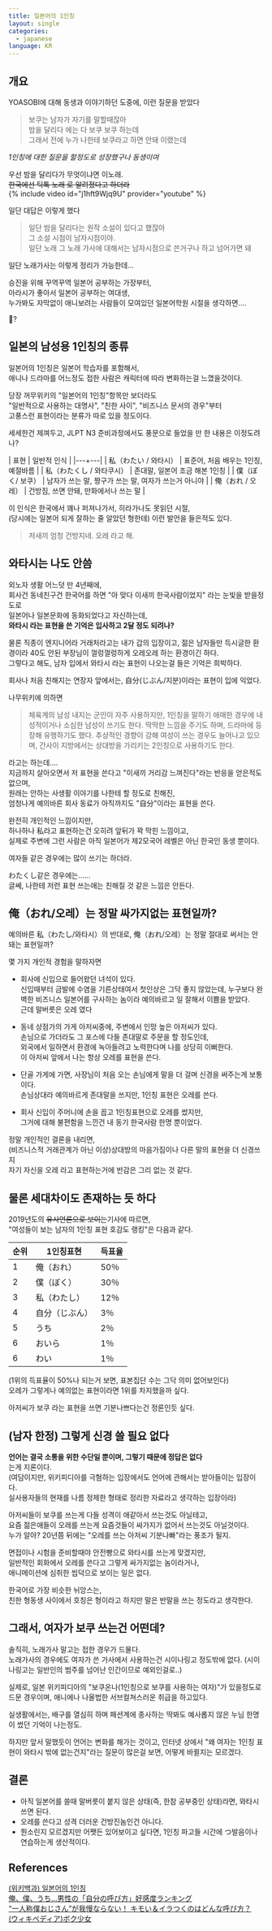```yaml
---
title: 일본어의 1인칭
layout: single
categories:
  - japanese
language: KR
---
```


## 개요

YOASOBI에 대해 동생과 이야기하던 도중에,
이런 질문을 받았다

> 보쿠는 남자가 자기를 말할때잖아  
> 밤을 달리다 에는 다 보쿠 보쿠 하는데  
> 그래서 전에 누가 나한테 보쿠라고 하면 안돼 이랬는데

*1인칭에 대한 질문을 할정도로 성장했구나 동생이여*  

우선 밤을 달리다가 무엇이냐면 이노래.  
~~한국에선 틱톡 노래 로 알려졌다고 하더라~~  
{% include video id="j1hft9Wjq9U" provider="youtube" %}

일단 대답은 이렇게 했다

> 일단 밤을 달리다는 원작 소설이 있다고 했잖아  
> 그 소설 시점이 남자시점이야.  
> 일단 노래 그 노래 가사에 대해서는 남자시점으로 쓴거구나 하고 넘어가면 돼

일단 노래가사는 이렇게 정리가 가능한데...


승진을 위해 꾸역꾸역 일본어 공부하는 가장부터,  
아라시가 좋아서 일본어 공부하는 여대생,  
누가봐도 자막없이 애니보려는 사람들이 모여있던 일본어학원 시절을 생각하면....

🤨?


## 일본의 남성용 1인칭의 종류

일본어의 1인칭은 일본어 학습자를 포함해서,  
애니나 드라마를 어느정도 접한 사람은 캐릭터에 따라 변화하는걸 느꼈을것이다.

당장 꺼무위키의 "일본어의 1인칭"항목만 보더라도  
"일반적으로 사용하는 대명사", "친한 사이", "비즈니스 문서의 경우"부터  
고풍스런 표현이라는 분류가 따로 있을 정도이다.

세세한건 제껴두고, JLPT N3 준비과정에서도 풍문으로 들었을 만 한 내용은 이정도려나?


| 표현 | 일반적 인식 |
|---+---|
| 私（わたい / 와타시） | 표준어, 처음 배우는 1인칭, 예절바름 |
| 私（わたくし / 와타쿠시） | 존대말, 일본어 조금 해본 1인칭 |
| 僕（ぼく/ 보쿠） | 남자가 쓰는 말, 짱구가 쓰는 말, 여자가 쓰는거 아니야 |
| 俺（おれ / 오레） | 건방짐, 쓰면 안돼, 만화에서나 쓰는 말 |

이 인식은 한국에서 꽤나 퍼져나가서, 히라가나도 못읽던 시절,  
(당시에는 일본어 되게 잘하는 줄 알았던 형한테) 이런 발언을 들은적도 있다.  

> 저새끼 엄청 건방지네. 오레 라고 해.


## 와타시는 나도 안씀

외노자 생활 어느덧 만 4년째에,  
회사건 동네친구건 한국어를 하면 "아 맞다 이새끼 한국사람이었지" 라는 눈빛을 받을정도로  
일본어나 일본문화에 동화되었다고 자신하는데,  
**와타시 라는 표현을 쓴 기억은 입사하고 2달 정도 되려나?**

물론 직종이 엔지니어라 거래처라고는 내가 갑의 입장이고,
젊은 남자들만 득시글한 환경이라 40도 안된 부장님이 껄렁껄렁하게 오레오레 하는 환경이긴 하다.  
그렇다고 해도, 남자 입에서 와타시 라는 표현이 나오는걸 들은 기억은 희박하다.

회사나 처음 친해지는 연장자 앞에서는, 自分(じぶん/지분)이라는 표현이 입에 익었다.

나무위키에 의하면

> 체육계의 남성 내지는 군인이 자주 사용하지만, 1인칭을 말하기 애매한 경우에 내성적이거나 소심한 남성이 쓰기도 한다. 딱딱한 느낌을 주기도 하며, 드라마에 등장해 유행하기도 했다. 추상적인 경향이 강해 여성이 쓰는 경우도 늘어나고 있으며, 간사이 지방에서는 상대방을 가리키는 2인칭으로 사용하기도 한다. 

라고는 하는데....  
지금까지 살아오면서 저 표현을 쓴다고 "이새끼 거리감 느껴진다"라는 반응을 얻은적도 없으며,  
원래는 안하는 사생활 이야기를 나한테 할 정도로 친해진,  
엄청나게 예의바른 회사 동료가 아직까지도 "自分"이라는 표현을 쓴다.

완전히 개인적인 느낌이지만,  
하나하나 私라고 표현하는건 오히려 앞뒤가 꽉 막힌 느낌이고,  
실제로 주변에 그런 사람은 아직 일본어가 제2모국어 레벨은 아닌 한국인 동생 뿐이다.

여자들 같은 경우에는 많이 쓰기는 하더라.

わたくし같은 경우에는......  
글쎄, 나한테 저런 표현 쓰는애는 친해질 것 같은 느낌은 안든다.


## 俺（おれ/오레）는 정말 싸가지없는 표현일까?

예의바른 私（わたし/와타시）의 반대로, 俺（おれ/오레）는 정말 절대로 써서는 안돼는 표현일까?

몇 가지 개인적 경험을 말하자면

* 회사에 신입으로 들어왔던 녀석이 있다. <br> 
신입때부터 금발에 수염을 기른상태여서 첫인상은 그닥 좋지 않았는데, 누구보다 완벽한 비즈니스 일본어를 구사하는 놈이라 예의바르고 일 잘해서 이쁨을 받았다.<br>
근데 말버릇은 오레 였다

* 동네 상점가의 가게 아저씨중에, 주변에서 인망 높은 아저씨가 있다.<br>
손님으로 가더라도 그 포스에 다들 존대말로 주문을 할 정도인데,<br>
외국에서 일하면서 환경에 녹아들려고 노력한다며 나를 상당히 이뻐한다.<br>
이 아저씨 앞에서 나는 항상 오레를 표현을 쓴다.

* 단골 가게에 가면, 사장님이 처음 오는 손님에게 말을 더 걸며 신경을 써주는게 보통이다.<br>
손님상대라 예의바르게 존대말을 쓰지만, 1인칭 표현은 오레를 쓴다.

* 회사 신입이 주머니에 손을 꼽고 1인칭표현으로 오레를 썼지만,<br>
그거에 대해 불편함을 느낀건 내 동기 한국사람 한명 뿐이었다.


정말 개인적인 결론을 내리면,  
(비즈니스적 거래관계가 아닌 이상)상대방의 마음가짐이나 다른 말의 표현을 더 신경쓰지  
자기 자신을 오레 라고 표현하는거에 반감은 그리 없는 것 같다.


## 물론 세대차이도 존재하는 듯 하다

2019년도의 ~~유사언론으로 보이는~~기사에 따르면,  
"여성들이 보는 남자의 1인칭 표현 호감도 랭킹"은 다음과 같다.

| 순위 | 1인칭표현 | 득표율 |
|---|---|---|
| 1 | 俺（おれ） | 50％ |
| 2 | 僕（ぼく）| 30％ |
| 3 | 私（わたし） | 12％ |
| 4 | 自分（じぶん） | 3％ |
| 5 | うち | 2％ |
| 6 | おいら | 1％ |
| 6 | わい | 1％ |

(1위의 득표율이 50%나 되는거 보면, 표본집단 수는 그닥 의미 없어보인다)  
오레가 그렇게나 예의없는 표현이라면 1위를 차지했을까 싶다.

아저씨가 보쿠 라는 표현을 쓰면 기분나쁘다는건 정론인듯 싶다.


## (남자 한정) 그렇게 신경 쓸 필요 없다

**언어는 결국 소통을 위한 수단일 뿐이며, 그렇기 때문에 정답은 없다**  
는게 지론이다.   
(여담이지만, 위키피디아를 극혐하는 입장에서도 언어에 관해서는 받아들이는 입장이다.  
실사용자들의 현재를 나름 정제한 형태로 정리한 자료라고 생각하는 입장이라)

아저씨들이 보쿠를 쓰는게 다들 성격이 애같아서 쓰는것도 아닐테고,  
요즘 젊은애들이 오레를 쓰는게 요즘것들이 싸가지가 없어서 쓰는것도 아닐것이다.  
누가 알아? 20년쯤 뒤에는 "오레를 쓰는 아저씨 기분나빠"라는 풍조가 될지.

면접이나 시험을 준비할때야 안전빵으로 와타시를 쓰는게 맞겠지만,  
일반적인 회화에서 오레를 쓴다고 그렇게 싸가지없는 놈이라거나,  
애니메이션에 심취한 씹덕으로 보이는 일은 없다.

한국어로 가장 비슷한 뉘앙스는,  
친한 형동생 사이에서 호칭은 형이라고 하지만 말은 반말을 쓰는 정도라고 생각한다.


## 그래서, 여자가 보쿠 쓰는건 어떤데?

솔직히, 노래가사 말고는 접한 경우가 드물다.  
노래가사의 경우에도 여자가 쓴 가사에서 사용하는건 시이나링고 정도밖에 없다.
(시이나링고는 일반인의 범주를 넘어난 인간이므로 예외인걸로..)

실제로, 일본 위키피디아의 "보쿠온나(1인칭으로 보쿠를 사용하는 여자)"가 있을정도로 드문 경우이며,
애니에나 나올법한 서브컬쳐스러운 취급을 하고있다.

실생활에서는, 배구를 열심히 하며 패션계에 종사하는
딱봐도 예사롭지 않은 누님 한명이 썼던 기억이 나는정도.


하지만 앞서 말했듯이 언어는 변화를 해가는 것이고,
인터넷 상에서 "왜 여자는 1인칭 표현이 와타시 밖에 없는건지"라는 질문이 많은걸 보면,
어떻게 바뀔지는 모르겠다.

## 결론

* 아직 일본어를 쓸때 말버릇이 붙지 않은 상태(즉, 한참 공부중인 상태)라면, 와타시 쓰면 된다.
* 오레를 쓴다고 성격 더러운 건방진놈인건 아니다.
* 뭔소린지 모르겠지만 어쨋든 있어보이고 싶다면, 1인칭 파고들 시간에 つ발음이나 연습하는게 생산적이다.


## References
[(위키백과) 일본어의 1인칭](https://ko.wikipedia.org/wiki/%EC%9D%BC%EB%B3%B8%EC%96%B4%EC%9D%98_1%EC%9D%B8%EC%B9%AD)  
[俺、僕、うち…男性の「自分の呼び方」好感度ランキング](https://www.excite.co.jp/news/article/Joshispa_20190815_00940833/)  
[“一人称僕おじさん”が我慢ならない！ キモい＆イラつくのはどんな呼び方？](https://otonasalone.jp/94800/)  
[(ウィキペディア)ボク少女](https://ja.wikipedia.org/wiki/%E3%83%9C%E3%82%AF%E5%B0%91%E5%A5%B3)

